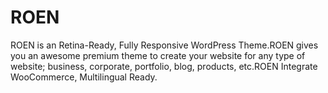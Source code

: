 # ROEN
ROEN is an Retina-Ready, Fully Responsive WordPress Theme.ROEN gives you an awesome premium theme to create your website for any type of website; business, corporate, portfolio, blog, products, etc.ROEN Integrate WooCommerce, Multilingual Ready.
